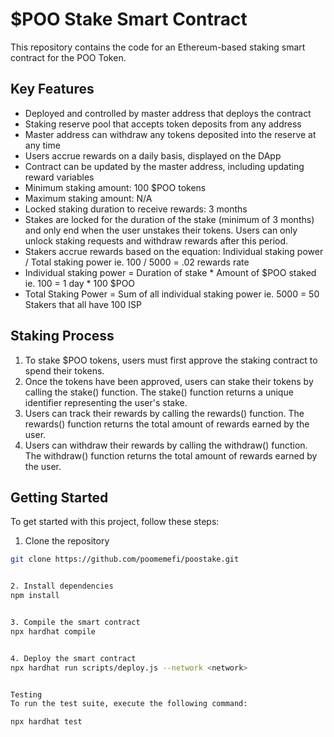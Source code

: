 # $POO Stake Smart Contract

This repository contains the code for an Ethereum-based staking smart contract for the POO Token.

## Key Features
- Deployed and controlled by master address that deploys the contract
- Staking reserve pool that accepts token deposits from any address
- Master address can withdraw any tokens deposited into the reserve at any time
- Users accrue rewards on a daily basis, displayed on the DApp
- Contract can be updated by the master address, including updating reward variables
- Minimum staking amount: 100 $POO tokens
- Maximum staking amount: N/A
- Locked staking duration to receive rewards: 3 months
- Stakes are locked for the duration of the stake (minimum of 3 months) and only end when the user unstakes their tokens. Users can only unlock staking requests and withdraw rewards after this period.
- Stakers accrue rewards based on the equation: Individual staking power / Total staking power ie. 100 / 5000 = .02 rewards rate
- Individual staking power = Duration of stake * Amount of $POO staked ie. 100 = 1 day * 100 $POO
- Total Staking Power = Sum of all individual staking power ie. 5000 = 50 Stakers that all have 100 ISP 

## Staking Process
1. To stake $POO tokens, users must first approve the staking contract to spend their tokens.
2. Once the tokens have been approved, users can stake their tokens by calling the stake() function. The stake() function returns a unique identifier representing the user's stake.
3. Users can track their rewards by calling the rewards() function. The rewards() function returns the total amount of rewards earned by the user.
4. Users can withdraw their rewards by calling the withdraw() function. The withdraw() function returns the total amount of rewards earned by the user. 

## Getting Started
To get started with this project, follow these steps:

1. Clone the repository
```bash
git clone https://github.com/poomemefi/poostake.git


2. Install dependencies
npm install


3. Compile the smart contract
npx hardhat compile


4. Deploy the smart contract
npx hardhat run scripts/deploy.js --network <network>


Testing
To run the test suite, execute the following command:

npx hardhat test
